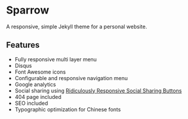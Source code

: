 # Sparrow

A responsive, simple Jekyll theme for a personal website. 

## Features

- Fully responsive multi layer menu
- Disqus
- Font Awesome icons
- Configurable and responsive navigation menu
- Google analytics
- Social sharing using [Ridiculously Responsive Social Sharing Buttons](https://www.rrssb.ml/)
- 404 page included
- SEO included
- Typographic optimization for Chinese fonts